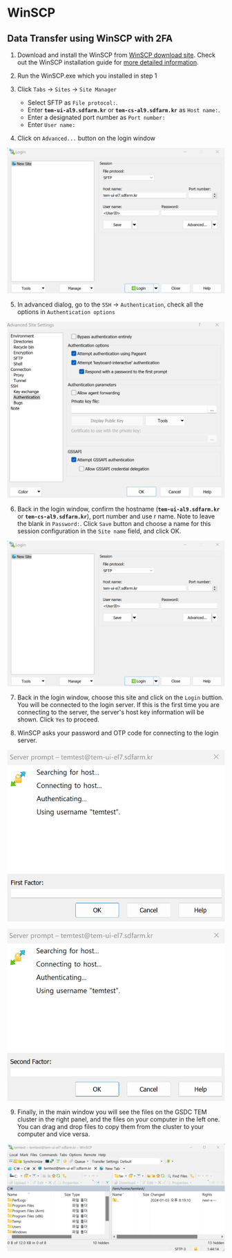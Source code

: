 # WinSCP

## Data Transfer using WinSCP with 2FA

1. Download and install the WinSCP from [WinSCP download site](https://winscp.net/eng/downloads.php). Check out the WinSCP installation guide for [more detailed information](https://winscp.net/eng/docs/guide_install).

2. Run the WinSCP.exe which you installed in step 1

3. Click `Tabs` -> `Sites` -> `Site Manager`

   * Select SFTP as `File protocol:`.
   * Enter __`tem-ui-al9.sdfarm.kr`__ or __`tem-cs-al9.sdfarm.kr`__ as `Host name:`.
   * Enter a designated port number as `Port number:`
   * Enter `User name:`

4. Click on `Advanced...` button on the login window

![winscp-2](../images/winscp-2.png)

5. In advanced dialog, go to the `SSH` -> `Authentication`, check all the options in `Authentication options`

![winscp-1](../images/winscp-1.png)

6. Back in the login window, confirm the hostname (__`tem-ui-al9.sdfarm.kr`__ or __`tem-cs-al9.sdfarm.kr`__), port number and use r name. Note to leave the blank in `Password:`. Click `Save` button and choose a name for this session configuration in the `Site name` field, and click OK.

![winscp-2](../images/winscp-2.png)

7. Back in the login window, choose this site and click on the `Login` buttion. You will be connected to the login server. If this is the first time you are connecting to the server, the server's host key information will be shown. Click `Yes` to proceed.

8. WinSCP asks your password and OTP code for connecting to the login server.

![winscp-4](../images/winscp-4.png)

![winscp-5](../images/winscp-5.png)

9. Finally, in the main window you will see the files on the GSDC TEM cluster in the right panel, and the files on your computer in the left one. You can drag and drop files to copy them from the cluster to your computer and vice versa.

![winscp-6](../images/winscp-6.png)

